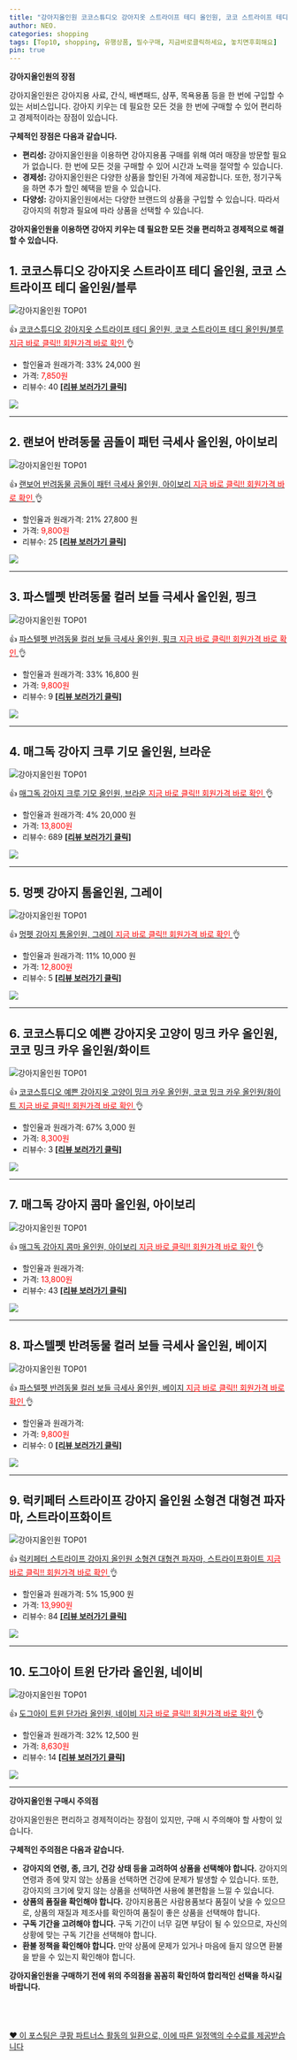 ```yaml
---
title: "강아지올인원 코코스튜디오 강아지옷 스트라이프 테디 올인원, 코코 스트라이프 테디 올인원/블루 필수 필요 추천 제품 비교 최저 가격 비교 장점 구매 후기 구매평"
author: NEO.
categories: shopping
tags: [Top10, shopping, 유행상품, 필수구매, 지금바로클릭하세요, 놓치면후회해요]
pin: true
---
```

**강아지올인원의 장점**

강아지올인원은 강아지용 사료, 간식, 배변패드, 샴푸, 목욕용품 등을 한 번에 구입할 수 있는 서비스입니다. 강아지 키우는 데 필요한 모든 것을 한 번에 구매할 수 있어 편리하고 경제적이라는 장점이 있습니다.

**구체적인 장점은 다음과 같습니다.**

* **편리성:** 강아지올인원을 이용하면 강아지용품 구매를 위해 여러 매장을 방문할 필요가 없습니다. 한 번에 모든 것을 구매할 수 있어 시간과 노력을 절약할 수 있습니다.
* **경제성:** 강아지올인원은 다양한 상품을 할인된 가격에 제공합니다. 또한, 정기구독을 하면 추가 할인 혜택을 받을 수 있습니다.
* **다양성:** 강아지올인원에서는 다양한 브랜드의 상품을 구입할 수 있습니다. 따라서 강아지의 취향과 필요에 따라 상품을 선택할 수 있습니다.

**강아지올인원을 이용하면 강아지 키우는 데 필요한 모든 것을 편리하고 경제적으로 해결할 수 있습니다.**

   

## 1. 코코스튜디오 강아지옷 스트라이프 테디 올인원, 코코 스트라이프 테디 올인원/블루

![강아지올인원 TOP01](https://thumbnail6.coupangcdn.com/thumbnails/remote/490x490ex/image/vendor_inventory/df13/13abdc3048b8d34b3a0b316539ec8b14c8719b58164bfecf702b55ff985d.jpg)


👍 [코코스튜디오 강아지옷 스트라이프 테디 올인원, 코코 스트라이프 테디 올인원/블루 <font color=red> 지금 바로 클릭!! 회원가격 바로 확인 </font> ](https://link.coupang.com/re/AFFSDP?lptag=AF3617701&subid=GithubCoopas&pageKey=7083704228&traceid=V0-153&itemId=17631180339&vendorItemId=87368144756) 👌 


- 할인율과 원래가격: 33%  24,000   원
- 가격: <span style='color:red'>7,850원</span>
- 리뷰수: 40  [**[리뷰 보러가기 클릭]**](https://link.coupang.com/re/AFFSDP?lptag=AF3617701&subid=GithubCoopas&pageKey=7083704228&traceid=V0-153&itemId=17631180339&vendorItemId=87368144756)

[![](/discount_price.png)](https://link.coupang.com/re/AFFSDP?lptag=AF3617701&subid=GithubCoopas&pageKey=7083704228&traceid=V0-153&itemId=17631180339&vendorItemId=87368144756)

---


   

## 2. 랜보어 반려동물 곰돌이 패턴 극세사 올인원, 아이보리

![강아지올인원 TOP01](https://thumbnail8.coupangcdn.com/thumbnails/remote/490x490ex/image/rs_quotation_api/cgay1yz0/631725506bcc44d4b8a27219c50329ed.jpg)


👍 [랜보어 반려동물 곰돌이 패턴 극세사 올인원, 아이보리 <font color=red> 지금 바로 클릭!! 회원가격 바로 확인 </font> ](https://link.coupang.com/re/AFFSDP?lptag=AF3617701&subid=GithubCoopas&pageKey=6909258240&traceid=V0-153&itemId=16645123711&vendorItemId=83829208298) 👌 


- 할인율과 원래가격: 21%  27,800   원
- 가격: <span style='color:red'>9,800원</span>
- 리뷰수: 25  [**[리뷰 보러가기 클릭]**](https://link.coupang.com/re/AFFSDP?lptag=AF3617701&subid=GithubCoopas&pageKey=6909258240&traceid=V0-153&itemId=16645123711&vendorItemId=83829208298)

[![](/discount_price.png)](https://link.coupang.com/re/AFFSDP?lptag=AF3617701&subid=GithubCoopas&pageKey=6909258240&traceid=V0-153&itemId=16645123711&vendorItemId=83829208298)

---


   

## 3. 파스텔펫 반려동물 컬러 보들 극세사 올인원, 핑크

![강아지올인원 TOP01](https://thumbnail8.coupangcdn.com/thumbnails/remote/490x490ex/image/rs_quotation_api/mvfjbxnc/75ec1f37483c4680b4b0ebe9ee2a187b.jpg)


👍 [파스텔펫 반려동물 컬러 보들 극세사 올인원, 핑크 <font color=red> 지금 바로 클릭!! 회원가격 바로 확인 </font> ](https://link.coupang.com/re/AFFSDP?lptag=AF3617701&subid=GithubCoopas&pageKey=6835299364&traceid=V0-153&itemId=16238000912&vendorItemId=83431422963) 👌 


- 할인율과 원래가격: 33%  16,800   원
- 가격: <span style='color:red'>9,800원</span>
- 리뷰수: 9  [**[리뷰 보러가기 클릭]**](https://link.coupang.com/re/AFFSDP?lptag=AF3617701&subid=GithubCoopas&pageKey=6835299364&traceid=V0-153&itemId=16238000912&vendorItemId=83431422963)

[![](/discount_price.png)](https://link.coupang.com/re/AFFSDP?lptag=AF3617701&subid=GithubCoopas&pageKey=6835299364&traceid=V0-153&itemId=16238000912&vendorItemId=83431422963)

---


   

## 4. 매그독 강아지 크루 기모 올인원, 브라운

![강아지올인원 TOP01](https://thumbnail8.coupangcdn.com/thumbnails/remote/490x490ex/image/retail/images/2021/04/13/16/1/56109222-a97a-4a1a-b470-47ca86ce82ef.jpg)


👍 [매그독 강아지 크루 기모 올인원, 브라운 <font color=red> 지금 바로 클릭!! 회원가격 바로 확인 </font> ](https://link.coupang.com/re/AFFSDP?lptag=AF3617701&subid=GithubCoopas&pageKey=5341820564&traceid=V0-153&itemId=7832903007&vendorItemId=75122700633) 👌 


- 할인율과 원래가격: 4%  20,000   원
- 가격: <span style='color:red'>13,800원</span>
- 리뷰수: 689  [**[리뷰 보러가기 클릭]**](https://link.coupang.com/re/AFFSDP?lptag=AF3617701&subid=GithubCoopas&pageKey=5341820564&traceid=V0-153&itemId=7832903007&vendorItemId=75122700633)

[![](/discount_price.png)](https://link.coupang.com/re/AFFSDP?lptag=AF3617701&subid=GithubCoopas&pageKey=5341820564&traceid=V0-153&itemId=7832903007&vendorItemId=75122700633)

---


   

## 5. 멍펫 강아지 톰올인원, 그레이

![강아지올인원 TOP01](https://thumbnail6.coupangcdn.com/thumbnails/remote/490x490ex/image/vendor_inventory/9144/3aef45a7f87b15de07b7d77edd08f2bc12e3ab9d2c85420629761db9123c.jpg)


👍 [멍펫 강아지 톰올인원, 그레이 <font color=red> 지금 바로 클릭!! 회원가격 바로 확인 </font> ](https://link.coupang.com/re/AFFSDP?lptag=AF3617701&subid=GithubCoopas&pageKey=7635304222&traceid=V0-153&itemId=20258527123&vendorItemId=87363367229) 👌 


- 할인율과 원래가격: 11%  10,000   원
- 가격: <span style='color:red'>12,800원</span>
- 리뷰수: 5  [**[리뷰 보러가기 클릭]**](https://link.coupang.com/re/AFFSDP?lptag=AF3617701&subid=GithubCoopas&pageKey=7635304222&traceid=V0-153&itemId=20258527123&vendorItemId=87363367229)

[![](/discount_price.png)](https://link.coupang.com/re/AFFSDP?lptag=AF3617701&subid=GithubCoopas&pageKey=7635304222&traceid=V0-153&itemId=20258527123&vendorItemId=87363367229)

---


   

## 6. 코코스튜디오 예쁜 강아지옷 고양이 밍크 카우 올인원, 코코 밍크 카우 올인원/화이트

![강아지올인원 TOP01](https://thumbnail7.coupangcdn.com/thumbnails/remote/490x490ex/image/vendor_inventory/2086/04890187b3cb9f7168af2d532ed2408cafd7d9093804de8db3c102d409cd.jpg)


👍 [코코스튜디오 예쁜 강아지옷 고양이 밍크 카우 올인원, 코코 밍크 카우 올인원/화이트 <font color=red> 지금 바로 클릭!! 회원가격 바로 확인 </font> ](https://link.coupang.com/re/AFFSDP?lptag=AF3617701&subid=GithubCoopas&pageKey=6135972908&traceid=V0-153&itemId=11733757970&vendorItemId=87368208831) 👌 


- 할인율과 원래가격: 67%  3,000   원
- 가격: <span style='color:red'>8,300원</span>
- 리뷰수: 3  [**[리뷰 보러가기 클릭]**](https://link.coupang.com/re/AFFSDP?lptag=AF3617701&subid=GithubCoopas&pageKey=6135972908&traceid=V0-153&itemId=11733757970&vendorItemId=87368208831)

[![](/discount_price.png)](https://link.coupang.com/re/AFFSDP?lptag=AF3617701&subid=GithubCoopas&pageKey=6135972908&traceid=V0-153&itemId=11733757970&vendorItemId=87368208831)

---


   

## 7. 매그독 강아지 콤마 올인원, 아이보리

![강아지올인원 TOP01](https://thumbnail10.coupangcdn.com/thumbnails/remote/490x490ex/image/retail/images/2020/09/09/15/4/c9def5a3-17a7-4c6c-ab79-259e41c7ca77.jpg)


👍 [매그독 강아지 콤마 올인원, 아이보리 <font color=red> 지금 바로 클릭!! 회원가격 바로 확인 </font> ](https://link.coupang.com/re/AFFSDP?lptag=AF3617701&subid=GithubCoopas&pageKey=2122670123&traceid=V0-153&itemId=3602116840&vendorItemId=71587816890) 👌 


- 할인율과 원래가격: 
- 가격: <span style='color:red'>13,800원</span>
- 리뷰수: 43  [**[리뷰 보러가기 클릭]**](https://link.coupang.com/re/AFFSDP?lptag=AF3617701&subid=GithubCoopas&pageKey=2122670123&traceid=V0-153&itemId=3602116840&vendorItemId=71587816890)

[![](/discount_price.png)](https://link.coupang.com/re/AFFSDP?lptag=AF3617701&subid=GithubCoopas&pageKey=2122670123&traceid=V0-153&itemId=3602116840&vendorItemId=71587816890)

---


   

## 8. 파스텔펫 반려동물 컬러 보들 극세사 올인원, 베이지

![강아지올인원 TOP01](https://thumbnail10.coupangcdn.com/thumbnails/remote/490x490ex/image/rs_quotation_api/hgwtm0mt/27def2e41ee84252838a4c0320653b12.jpg)


👍 [파스텔펫 반려동물 컬러 보들 극세사 올인원, 베이지 <font color=red> 지금 바로 클릭!! 회원가격 바로 확인 </font> ](https://link.coupang.com/re/AFFSDP?lptag=AF3617701&subid=GithubCoopas&pageKey=6835299364&traceid=V0-153&itemId=16238000891&vendorItemId=83431422855) 👌 


- 할인율과 원래가격: 
- 가격: <span style='color:red'>9,800원</span>
- 리뷰수: 0  [**[리뷰 보러가기 클릭]**](https://link.coupang.com/re/AFFSDP?lptag=AF3617701&subid=GithubCoopas&pageKey=6835299364&traceid=V0-153&itemId=16238000891&vendorItemId=83431422855)

[![](/discount_price.png)](https://link.coupang.com/re/AFFSDP?lptag=AF3617701&subid=GithubCoopas&pageKey=6835299364&traceid=V0-153&itemId=16238000891&vendorItemId=83431422855)

---


   

## 9. 럭키페터 스트라이프 강아지 올인원 소형견 대형견 파자마, 스트라이프화이트

![강아지올인원 TOP01](https://thumbnail8.coupangcdn.com/thumbnails/remote/490x490ex/image/vendor_inventory/08b8/1f52409567fccd6813e71f44b49daeaf7029343a70529d8199aff7d9b965.jpg)


👍 [럭키페터 스트라이프 강아지 올인원 소형견 대형견 파자마, 스트라이프화이트 <font color=red> 지금 바로 클릭!! 회원가격 바로 확인 </font> ](https://link.coupang.com/re/AFFSDP?lptag=AF3617701&subid=GithubCoopas&pageKey=7463985096&traceid=V0-153&itemId=19461203791&vendorItemId=86571649483) 👌 


- 할인율과 원래가격: 5%  15,900   원
- 가격: <span style='color:red'>13,990원</span>
- 리뷰수: 84  [**[리뷰 보러가기 클릭]**](https://link.coupang.com/re/AFFSDP?lptag=AF3617701&subid=GithubCoopas&pageKey=7463985096&traceid=V0-153&itemId=19461203791&vendorItemId=86571649483)

[![](/discount_price.png)](https://link.coupang.com/re/AFFSDP?lptag=AF3617701&subid=GithubCoopas&pageKey=7463985096&traceid=V0-153&itemId=19461203791&vendorItemId=86571649483)

---


   

## 10. 도그아이 트윈 단가라 올인원, 네이비

![강아지올인원 TOP01](https://thumbnail9.coupangcdn.com/thumbnails/remote/490x490ex/image/retail/images/4236335431174888-0700bac5-c12e-46a0-9c1c-62a9fd68be22.jpg)


👍 [도그아이 트윈 단가라 올인원, 네이비 <font color=red> 지금 바로 클릭!! 회원가격 바로 확인 </font> ](https://link.coupang.com/re/AFFSDP?lptag=AF3617701&subid=GithubCoopas&pageKey=7300247102&traceid=V0-153&itemId=18679580239&vendorItemId=3670574728) 👌 


- 할인율과 원래가격: 32%  12,500   원
- 가격: <span style='color:red'>8,630원</span>
- 리뷰수: 14  [**[리뷰 보러가기 클릭]**](https://link.coupang.com/re/AFFSDP?lptag=AF3617701&subid=GithubCoopas&pageKey=7300247102&traceid=V0-153&itemId=18679580239&vendorItemId=3670574728)

[![](/discount_price.png)](https://link.coupang.com/re/AFFSDP?lptag=AF3617701&subid=GithubCoopas&pageKey=7300247102&traceid=V0-153&itemId=18679580239&vendorItemId=3670574728)

---
**강아지올인원 구매시 주의점**

강아지올인원은 편리하고 경제적이라는 장점이 있지만, 구매 시 주의해야 할 사항이 있습니다.

**구체적인 주의점은 다음과 같습니다.**

* **강아지의 연령, 종, 크기, 건강 상태 등을 고려하여 상품을 선택해야 합니다.** 강아지의 연령과 종에 맞지 않는 상품을 선택하면 건강에 문제가 발생할 수 있습니다. 또한, 강아지의 크기에 맞지 않는 상품을 선택하면 사용에 불편함을 느낄 수 있습니다.
* **상품의 품질을 확인해야 합니다.** 강아지용품은 사람용품보다 품질이 낮을 수 있으므로, 상품의 재질과 제조사를 확인하여 품질이 좋은 상품을 선택해야 합니다.
* **구독 기간을 고려해야 합니다.** 구독 기간이 너무 길면 부담이 될 수 있으므로, 자신의 상황에 맞는 구독 기간을 선택해야 합니다.
* **환불 정책을 확인해야 합니다.** 만약 상품에 문제가 있거나 마음에 들지 않으면 환불을 받을 수 있는지 확인해야 합니다.

**강아지올인원을 구매하기 전에 위의 주의점을 꼼꼼히 확인하여 합리적인 선택을 하시길 바랍니다.**<br><br><br><br><br> [ ❤  이 포스팅은 쿠팡 파트너스 활동의 일환으로, 이에 따른 일정액의 수수료를 제공받습니다](https://link.coupang.com/a/bcEFyh)